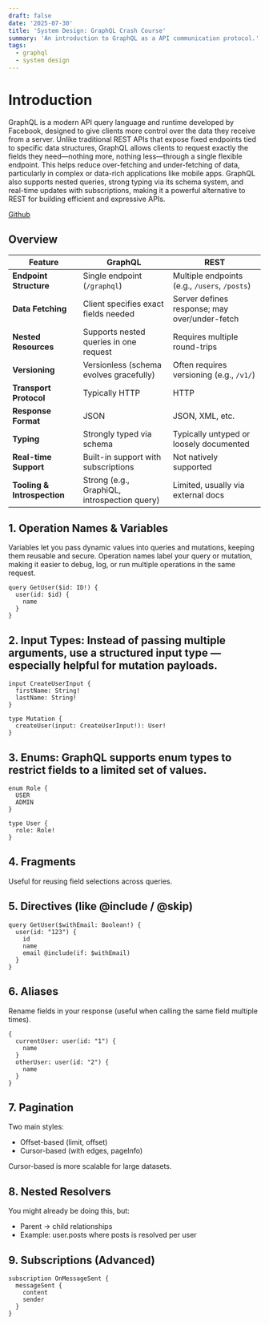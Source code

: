 ```yaml
---
draft: false
date: '2025-07-30'
title: 'System Design: GraphQL Crash Course'
summary: 'An introduction to GraphQL as a API communication protocol.'
tags:
  - graphql
  - system design
---
```


# Introduction

GraphQL is a modern API query language and runtime developed by Facebook, designed to give clients more control over the data they receive from a server. Unlike traditional REST APIs that expose fixed endpoints tied to specific data structures, GraphQL allows clients to request exactly the fields they need—nothing more, nothing less—through a single flexible endpoint. This helps reduce over-fetching and under-fetching of data, particularly in complex or data-rich applications like mobile apps. GraphQL also supports nested queries, strong typing via its schema system, and real-time updates with subscriptions, making it a powerful alternative to REST for building efficient and expressive APIs.

[Github](https://github.com/PrimeTimeTran/graphql-crud)

## Overview

| Feature                     | GraphQL                                      | REST                                          |
| --------------------------- | -------------------------------------------- | --------------------------------------------- |
| **Endpoint Structure**      | Single endpoint (`/graphql`)                 | Multiple endpoints (e.g., `/users`, `/posts`) |
| **Data Fetching**           | Client specifies exact fields needed         | Server defines response; may over/under-fetch |
| **Nested Resources**        | Supports nested queries in one request       | Requires multiple round-trips                 |
| **Versioning**              | Versionless (schema evolves gracefully)      | Often requires versioning (e.g., `/v1/`)      |
| **Transport Protocol**      | Typically HTTP                               | HTTP                                          |
| **Response Format**         | JSON                                         | JSON, XML, etc.                               |
| **Typing**                  | Strongly typed via schema                    | Typically untyped or loosely documented       |
| **Real-time Support**       | Built-in support with subscriptions          | Not natively supported                        |
| **Tooling & Introspection** | Strong (e.g., GraphiQL, introspection query) | Limited, usually via external docs            |

## 1. Operation Names & Variables

Variables let you pass dynamic values into queries and mutations, keeping them reusable and secure.
Operation names label your query or mutation, making it easier to debug, log, or run multiple operations in the same request.

```
query GetUser($id: ID!) {
  user(id: $id) {
    name
  }
}
```

## 2. Input Types: Instead of passing multiple arguments, use a structured input type — especially helpful for mutation payloads.

```
input CreateUserInput {
  firstName: String!
  lastName: String!
}

type Mutation {
  createUser(input: CreateUserInput!): User!
}
```

## 3. Enums: GraphQL supports enum types to restrict fields to a limited set of values.

```
enum Role {
  USER
  ADMIN
}

type User {
  role: Role!
}
```

## 4. Fragments

Useful for reusing field selections across queries.

## 5. Directives (like @include / @skip)

```
query GetUser($withEmail: Boolean!) {
  user(id: "123") {
    id
    name
    email @include(if: $withEmail)
  }
}
```

## 6. Aliases

Rename fields in your response (useful when calling the same field multiple times).

```
{
  currentUser: user(id: "1") {
    name
  }
  otherUser: user(id: "2") {
    name
  }
}
```

## 7. Pagination

Two main styles:

- Offset-based (limit, offset)
- Cursor-based (with edges, pageInfo)

Cursor-based is more scalable for large datasets.

## 8. Nested Resolvers

You might already be doing this, but:

- Parent → child relationships
- Example: user.posts where posts is resolved per user

## 9. Subscriptions (Advanced)

```
subscription OnMessageSent {
  messageSent {
    content
    sender
  }
}
```
